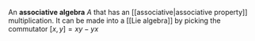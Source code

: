 An **associative algebra** $A$ that has an [[associative|associative property]] multiplication. It can be made into a [[Lie algebra]] by picking the commutator $[x,y]=xy-yx$